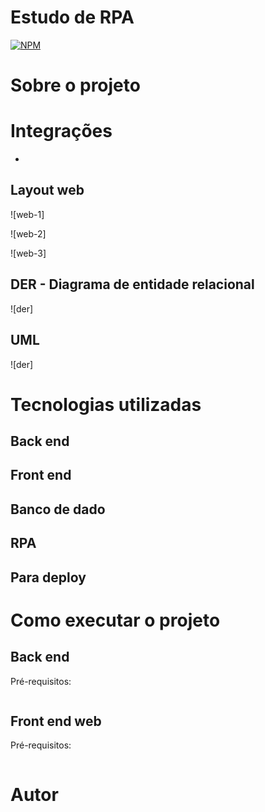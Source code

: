 # Estudo de RPA
[![NPM](https://img.shields.io/npm/l/react)](https://github.com/alexsanderkafka/rpa/blob/main/LICENSE) 

# Sobre o projeto

# Integrações
- 

## Layout web
![web-1]

![web-2]

![web-3]

## DER - Diagrama de entidade relacional
![der]

## UML
![der]

# Tecnologias utilizadas
## Back end

## Front end

## Banco de dado

## RPA

## Para deploy

# Como executar o projeto

## Back end
Pré-requisitos: 

```bash
```

## Front end web
Pré-requisitos: 

```bash
```

# Autor
